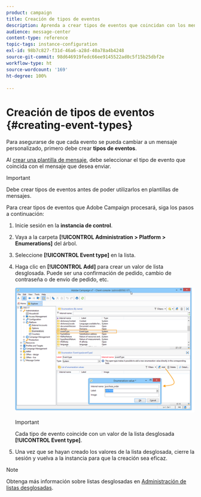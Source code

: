 ```yaml
---
product: campaign
title: Creación de tipos de eventos
description: Aprenda a crear tipos de eventos que coincidan con los mensajes transaccionales que desea enviar en Adobe Campaign Classic.
audience: message-center
content-type: reference
topic-tags: instance-configuration
exl-id: 98b7c827-f31d-46a6-a28d-40a78a4b4248
source-git-commit: 98d646919fedc66ee9145522ad0c5f15b25dbf2e
workflow-type: ht
source-wordcount: '169'
ht-degree: 100%

---
```


# Creación de tipos de eventos {#creating-event-types}

Para asegurarse de que cada evento se pueda cambiar a un mensaje personalizado, primero debe crear **tipos de eventos**.

Al [crear una plantilla de mensaje](../../message-center/using/creating-the-message-template.md), debe seleccionar el tipo de evento que coincida con el mensaje que desea enviar.

>[!IMPORTANT]
>
>Debe crear tipos de eventos antes de poder utilizarlos en plantillas de mensajes.

Para crear tipos de eventos que Adobe Campaign procesará, siga los pasos a continuación:

1. Inicie sesión en la **instancia de control**.

1. Vaya a la carpeta **[!UICONTROL Administration > Platform > Enumerations]** del árbol.

1. Seleccione **[!UICONTROL Event type]** en la lista.

1. Haga clic en **[!UICONTROL Add]** para crear un valor de lista desglosada. Puede ser una confirmación de pedido, cambio de contraseña o de envío de pedido, etc.

   ![](assets/messagecenter_eventtype_enum_001.png)

   >[!IMPORTANT]
   >
   >Cada tipo de evento coincide con un valor de la lista desglosada **[!UICONTROL Event type]**.

1. Una vez que se hayan creado los valores de la lista desglosada, cierre la sesión y vuelva a la instancia para que la creación sea eficaz.

>[!NOTE]
>
>Obtenga más información sobre listas desglosadas en [Administración de listas desglosadas](../../platform/using/managing-enumerations.md).


